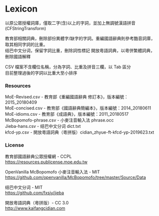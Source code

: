 # Lexicon

以原公眾授權詞庫，僅取二字(含)以上的字詞，並加上無調號漢語拼音(CFStringTransform)  

教育部相關詞典，刪除部份異體字/缺字的字詞。重編國語辭典則參考酷音詞庫，取其相同字詞的比重。  
结巴中文分词，保留字詞比重，刪除詞性標記
開放粵語詞典，以粵併繁體詞典，刪除國語解釋

CSV 檔案不含欄位名稱，分為字詞、比重及拼音三欄，以 Tab 區分  
目前整理過後的字詞以比重大至小排序  

### Resources

MoE-Revised.csv - 教育部《重編國語辭典 修訂本》，版本編號：2015_20180409  
MoE-concised.csv - 教育部《國語辭典簡編本》，版本編號：2014_20180611  
MoE-idioms.csv - 教育部《成語典》，版本編號：2011_20180517  
McBopomofo-phrase.csv - 小麥注音輸入法 phrase.occ  
Jieba-hans.csv - 结巴中文分词 dict.txt  
kfcd-yp.csv - 開放粵語詞典（粵拼版）cidian_zhyue-ft-kfcd-yp-2019623.txt  

### License

教育部國語辭典公眾授權網 - CCPL  
https://resources.publicense.moe.edu.tw  

OpenVanilla McBopomofo 小麥注音輸入法 - MIT  
https://github.com/openvanilla/McBopomofo/tree/master/Source/Data  

结巴中文分词 - MIT  
https://github.com/fxsjy/jieba  

開放粵語詞典（粵拼版）- CC 3.0  
http://www.kaifangcidian.com  
